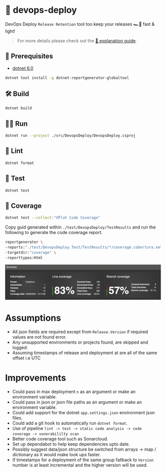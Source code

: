 # 🚀 devops-deploy

DevOps Deploy `Release Retention` tool too keep your releases 🏎💨 fast & light!

> For more details please check out the [📖 explanation guide](docs/release-retention.md).

## 🥽 Prerequisites

- [dotnet 6.0](https://dotnet.microsoft.com/en-us/download/dotnet/6.0)

```bash
dotnet tool install -g dotnet-reportgenerator-globaltool
```

## 🛠 Build

```bash
dotnet build
```

## 🏃‍♂️ Run

```bash
dotnet run --project ./src/DevopsDeploy/DevopsDeploy.csproj
```

## 🧼 Lint

```bash
dotnet format
```

## 🧪 Test

```bash
dotnet test
```

## 🥧 Coverage

```bash
dotnet test --collect:"XPlat Code Coverage"
```

Copy guid generated within `./test/DevopsDeploy/TestResults` and run the following to generate the code coverage report.

```bash
reportgenerator \
-reports:"./test/DevopsDeploy.Test/TestResults/*/coverage.cobertura.xml" \
-targetdir:"coverage" \
-reporttypes:Html
```

![alt text](img/coverage.png)

# Assumptions

- All json fields are required except from `Release.Version` if required values are not found error.
- Any unsupported environments or projects found, are skipped and logged.
- Assuming timestamps of release and deployment at are all of the same offset i.e UTC

# Improvements

- Could pass in max deployment `n` as an argument or make an environment variable.
- Could pass in json or json file paths as an argument or make an environment variable.
- Could add support for the dotnet `app.settings.json` environment json files.
- Could add a git hook to automatically run `dotnet format`.
- Use of pipeline `lint -> test -> static code analysis -> code coverage -> vunerabililty scan`
- Better code coverage tool such as Sonarcloud.
- Set up dependabot to help keep dependencies upto date.
- Possibly suggest data/json structure be switched from arrays -> map / dictionary as it would make look ups faster.
- If timestamps for a deployment of the same group fallback to `Version` number is at least incremental and the higher version will be used.
